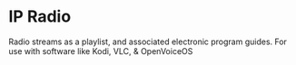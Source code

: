 # IP Radio
Radio streams as a playlist, and associated electronic program guides. For use with software like Kodi, VLC, &amp; OpenVoiceOS
